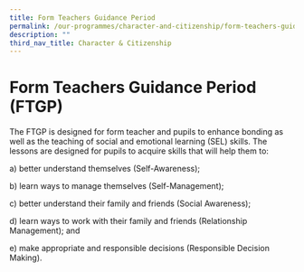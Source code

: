 ```yaml
---
title: Form Teachers Guidance Period
permalink: /our-programmes/character-and-citizenship/form-teachers-guidance-period/
description: ""
third_nav_title: Character & Citizenship
---
```

# **Form Teachers Guidance Period (FTGP)**

The FTGP is designed for form teacher and pupils to enhance bonding as well as the teaching of social and emotional learning (SEL) skills. The lessons are designed for pupils to acquire skills that will help them to:

a) better understand themselves (Self-Awareness);

b) learn ways to manage themselves (Self-Management);

c) better understand their family and friends (Social Awareness);

d) learn ways to work with their family and friends (Relationship Management); and

e) make appropriate and responsible decisions (Responsible Decision Making).